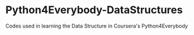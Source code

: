 # Python4Everybody-DataStructures
 Codes used in learning the Data Structure in Coursera's Python4Everybody
